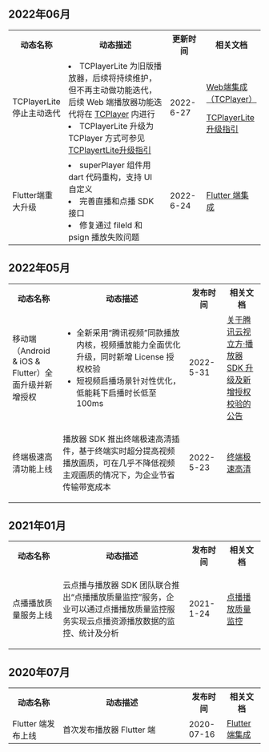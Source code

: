 ## 2022年06月
<table ><tbody ><tr>
<th width="20%" >动态名称</th><th width="50%" >动态描述</th><th width="15%" >更新时间</th><th width="15%" >相关文档</th></tr>

<tr>
<td>TCPlayerLite 停止主动迭代</td>
<td>
<li>TCPlayerLite 为旧版播放器，后续将持续维护，但不再主动做功能迭代，后续 Web 端播放器功能迭代将在 <a href="https://cloud.tencent.com/document/product/881/30818" target="_blank" >TCPlayer</a> 内进行<br>
</li>
<li>TCPlayerLite 升级为 TCPlayer 方式可参见 <a href="https://cloud.tencent.com/document/product/881/72744" target="_blank" >TCPlayertLite升级指引</a></li>
</td>
<td>2022-6-27</td>
<td><p><a href="https://cloud.tencent.com/document/product/881/30818" rel="noopener" target="_blank" >Web端集成（TCPlayer）</a></p>
<p><a href="https://cloud.tencent.com/document/product/881/72744" rel="noopener" target="_blank" >TCPlayerLite 升级指引</a></p></td>
</tr>
<tr>
<td>Flutter端重大升级</td>
<td>
<li>superPlayer 组件用 dart 代码重构，支持 UI 自定义</li>
<li>完善直播和点播 SDK 接口</li>
<li>修复通过 fileId 和 psign 播放失败问题</li>
</td>
<td>2022-6-24</td>
<td><a href="https://cloud.tencent.com/document/product/881/60729" rel="noopener" target="_blank" >Flutter 端集成</a></td>
</tr>

</tbody>
</table>


## 2022年05月
<table ><tbody ><tr>
<th width="20%" >动态名称</th><th width="50%" >动态描述</th><th width="15%" >发布时间</th><th width="15%" >相关文档</th></tr>

<tr>
<td>移动端（Android & iOS & Flutter）全面升级并新增授权</td>
<td><ul>
<li>全新采用“腾讯视频”同款播放内核，视频播放能力全面优化升级，同时新增 License 授权校验</li>
<li>短视频启播场景针对性优化，低能耗下启播时长低至100ms<br>
</li>
</ul>

</td>
<td>2022-5-31</td>
<td><a href="https://cloud.tencent.com/document/product/881/74199" rel="noopener" target="_blank" >关于腾讯云视立方·播放器 SDK 升级及新增授权校验的公告</a></td>
</tr>

<tr>
<td>终端极速高清功能上线</td>
<td><p>播放器 SDK 推出终端极速高清插件，基于终端实时超分提高视频播放画质，可在几乎不降低视频主观画质的情况下，为企业节省传输带宽成本</p></td>
<td>2022-5-23</td>
<td><a href="https://cloud.tencent.com/document/product/881/70829" target="_blank" >终端极速高清</a></td>
</tr>

</tbody>
</table>

 
 
 ## 2021年01月
 <table ><tbody ><tr>
<th width="20%" >动态名称</th><th width="50%" >动态描述</th><th width="15%" >发布时间</th><th width="15%" >相关文档</th></tr>

<tr>
<td>点播播放质量服务上线</td>
<td><p>云点播与播放器 SDK 团队联合推出“点播播放质量监控”服务，企业可以通过点播播放质量监控服务实现云点播资源播放数据的监控、统计及分析<br>
</p></td>
<td>2021-1-24</td>
<td><a href="https://cloud.tencent.com/document/product/266/68146" rel="noopener" target="_blank" >点播播放质量监控</a></td>
</tr>

</tbody>
</table>

## 2020年07月
<table ><tbody ><tr>
<th width="20%" >动态名称</th><th width="50%" >动态描述</th><th width="15%" >发布时间</th><th width="15%" >相关文档</th></tr>

<tr>
<td>Flutter 端发布上线</td>
<td>首次发布播放器 Flutter 端</td>
<td>2020-07-16</td>
<td><a href="https://cloud.tencent.com/document/product/881/60729" rel="noopener" target="_blank" >Flutter 端集成</a></td>
</tr>

</tbody>
</table>

 

 
